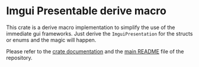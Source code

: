 # Imgui Presentable derive macro

This crate is a derive macro implementation to simplify the use of the immediate gui frameworks. Just derive the `ImguiPresentation` for the structs or enums and the magic will happen.

Please refer to the [crate documentation](https://docs.rs/crate/imgui_presentable/latest) and the
[main README](https://github.com/vityafx/imgui_presentable/blob/master/README.md)
file of the repository.

